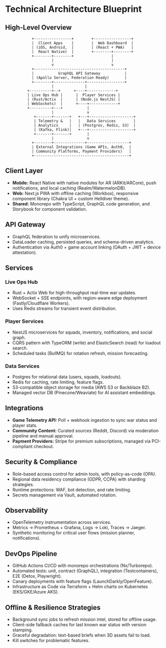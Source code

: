 # Technical Architecture Blueprint

## High-Level Overview
```
            +-----------------+        +-----------------+
            |  Client Apps    |        |  Web Dashboard  |
            | (iOS, Android,  |        | (React + PWA)   |
            |  React Native)  |        +--------+--------+
            +--------+--------+                 |
                     |                          |
                     v                          v
            +-----------------------------------------+
            |           GraphQL API Gateway           |
            | (Apollo Server, Federation Ready)       |
            +--------+--------------+-----------------+
                     |              |
          +----------+--+      +----+-------------+
          | Live Ops Hub |      |  Player Services |
          | (Rust/Actix  |      | (Node.js NestJS) |
          | WebSockets)  |      +----+-------------+
          +----------+---+           |
                     |               v
             +-------+-------+   +---+--------------------+
             | Telemetry &   |   |   Data Services        |
             | Analytics     |   | (Postgres, Redis, S3)  |
             | (Kafka, Flink)|   +---+--------------------+
             +-------+-------+       |
                     |               v
            +--------+--------------+-------------------+
            | External Integrations (Game APIs, Auth0,  |
            | Community Platforms, Payment Providers)   |
            +-------------------------------------------+
```

## Client Layer
- **Mobile:** React Native with native modules for AR (ARKit/ARCore), push notifications, and local caching (Realm/WatermelonDB).
- **Web:** Next.js PWA with offline caching (Workbox), responsive component library (Chakra UI + custom Helldiver theme).
- **Shared:** Monorepo with TypeScript, GraphQL code generation, and Storybook for component validation.

## API Gateway
- GraphQL federation to unify microservices.
- DataLoader caching, persisted queries, and schema-driven analytics.
- Authentication via Auth0 + game account linking (OAuth + JWT + device attestation).

## Services
### Live Ops Hub
- Rust + Actix Web for high-throughput real-time war updates.
- WebSocket + SSE endpoints, with region-aware edge deployment (Fastly/Cloudflare Workers).
- Uses Redis streams for transient event distribution.

### Player Services
- NestJS microservices for squads, inventory, notifications, and social graph.
- CQRS pattern with TypeORM (write) and ElasticSearch (read) for loadout search.
- Scheduled tasks (BullMQ) for rotation refresh, mission forecasting.

### Data Services
- Postgres for relational data (users, squads, loadouts).
- Redis for caching, rate limiting, feature flags.
- S3-compatible object storage for media (AWS S3 or Backblaze B2).
- Managed vector DB (Pinecone/Weaviate) for AI assistant embeddings.

## Integrations
- **Game Telemetry API:** Poll + webhook ingestion to sync war status and player stats.
- **Community Content:** Curated sources (Reddit, Discord) via moderation pipeline and manual approval.
- **Payment Providers:** Stripe for premium subscriptions, managed via PCI-compliant checkout.

## Security & Compliance
- Role-based access control for admin tools, with policy-as-code (OPA).
- Regional data residency compliance (GDPR, CCPA) with sharding strategies.
- Runtime protections: WAF, bot detection, and rate limiting.
- Secrets management via Vault, automated rotation.

## Observability
- OpenTelemetry instrumentation across services.
- Metrics -> Prometheus + Grafana, Logs -> Loki, Traces -> Jaeger.
- Synthetic monitoring for critical user flows (mission planner, notifications).

## DevOps Pipeline
- GitHub Actions CI/CD with monorepo orchestrations (Nx/Turborepo).
- Automated tests: unit, contract (GraphQL), integration (Testcontainers), E2E (Detox, Playwright).
- Canary deployments with feature flags (LaunchDarkly/OpenFeature).
- Infrastructure as Code via Terraform + Helm charts on Kubernetes (EKS/GKE/Azure AKS).

## Offline & Resilience Strategies
- Background sync jobs to refresh mission intel, stored for offline usage.
- Client-side fallback caches for last known war status with version stamping.
- Graceful degradation: text-based briefs when 3D assets fail to load.
- Kill switches for problematic features.
